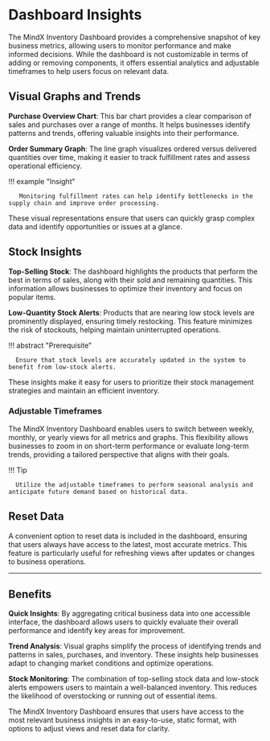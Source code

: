 # **Dashboard Insights**

The MindX Inventory Dashboard provides a comprehensive snapshot of key business metrics, allowing users to monitor performance and make informed decisions. While the dashboard is not customizable in terms of adding or removing components, it offers essential analytics and adjustable timeframes to help users focus on relevant data.

## **Visual Graphs and Trends**

**Purchase Overview Chart**: This bar chart provides a clear comparison of sales and purchases over a range of months. It helps businesses identify patterns and trends, offering valuable insights into their performance.

**Order Summary Graph**: The line graph visualizes ordered versus delivered quantities over time, making it easier to track fulfillment rates and assess operational efficiency.

!!! example "Insight"

       Monitoring fulfillment rates can help identify bottlenecks in the supply chain and improve order processing.

These visual representations ensure that users can quickly grasp complex data and identify opportunities or issues at a glance.

## **Stock Insights**

**Top-Selling Stock**: The dashboard highlights the products that perform the best in terms of sales, along with their sold and remaining quantities. This information allows businesses to optimize their inventory and focus on popular items.

**Low-Quantity Stock Alerts**: Products that are nearing low stock levels are prominently displayed, ensuring timely restocking. This feature minimizes the risk of stockouts, helping maintain uninterrupted operations.

!!! abstract "Prerequisite"

      Ensure that stock levels are accurately updated in the system to benefit from low-stock alerts.

These insights make it easy for users to prioritize their stock management strategies and maintain an efficient inventory.

### **Adjustable Timeframes**

The MindX Inventory Dashboard enables users to switch between weekly, monthly, or yearly views for all metrics and graphs. This flexibility allows businesses to zoom in on short-term performance or evaluate long-term trends, providing a tailored perspective that aligns with their goals.

!!! Tip

      Utilize the adjustable timeframes to perform seasonal analysis and anticipate future demand based on historical data.

## **Reset Data**

A convenient option to reset data is included in the dashboard, ensuring that users always have access to the latest, most accurate metrics. This feature is particularly useful for refreshing views after updates or changes to business operations.

---

## **Benefits**

**Quick Insights**: By aggregating critical business data into one accessible interface, the dashboard allows users to quickly evaluate their overall performance and identify key areas for improvement.

**Trend Analysis**: Visual graphs simplify the process of identifying trends and patterns in sales, purchases, and inventory. These insights help businesses adapt to changing market conditions and optimize operations.

**Stock Monitoring**: The combination of top-selling stock data and low-stock alerts empowers users to maintain a well-balanced inventory. This reduces the likelihood of overstocking or running out of essential items.

The MindX Inventory Dashboard ensures that users have access to the most relevant business insights in an easy-to-use, static format, with options to adjust views and reset data for clarity.
